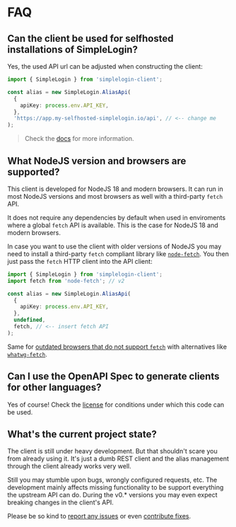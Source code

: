# FAQ

## Can the client be used for selfhosted installations of SimpleLogin?

Yes, the used API url can be adjusted when constructing the client:

```typescript
import { SimpleLogin } from 'simplelogin-client';

const alias = new SimpleLogin.AliasApi(
  {
    apiKey: process.env.API_KEY,
  },
  'https://app.my-selfhosted-simplelogin.io/api', // <-- change me
);
```

> Check the [docs](https://kennethwussmann.github.io/simplelogin-client/typedoc/classes/SimpleLogin.BaseAPI.html#constructor) for more information.

## What NodeJS version and browsers are supported?

This client is developed for NodeJS 18 and modern browsers.
It can run in most NodeJS versions and most browsers as well with a third-party `fetch` API.

It does not require any dependencies by default when used in enviroments where a global `fetch` API is available. This is the case for NodeJS 18 and modern browsers.

In case you want to use the client with older versions of NodeJS you may need to install a third-party `fetch` compliant library like [`node-fetch`](https://www.npmjs.com/package/node-fetch). You then just pass the `fetch` HTTP client into the API client:

```typescript
import { SimpleLogin } from 'simplelogin-client';
import fetch from 'node-fetch'; // v2

const alias = new SimpleLogin.AliasApi(
  {
    apiKey: process.env.API_KEY,
  },
  undefined,
  fetch, // <-- insert fetch API
);
```

Same for [outdated browsers that do not support `fetch`](https://caniuse.com/fetch) with alternatives like [`whatwg-fetch`](https://github.com/github/fetch).

## Can I use the OpenAPI Spec to generate clients for other languages?

Yes of course! Check the [license](../LICENSE) for conditions under which this code can be used.

## What's the current project state?

The client is still under heavy development. But that shouldn't scare you from already using it. It's just a dumb REST client and the alias management through the client already works very well.

Still you may stumble upon bugs, wrongly configured requests, etc. The development mainly affects missing functionality to be support everything the upstream API can do. During the v0.\* versions you may even expect breaking changes in the client's API.

Please be so kind to [report any issues](https://github.com/KennethWussmann/simplelogin-client/issues) or even [contribute fixes](./development.md).
